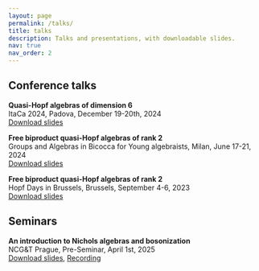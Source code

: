 ```yaml
---
layout: page
permalink: /talks/
title: talks
description: Talks and presentations, with downloadable slides.
nav: true
nav_order: 2
---
```


<h2>Conference talks</h2>

**Quasi-Hopf algebras of dimension 6** \
ItaCa 2024, Padova, December 19-20th, 2024 \
[Download slides](https://github.com/matteo-misurati/matteo-misurati.github.io/blob/main/assets/pdf/slides_itaca24.pdf?raw=true)

**Free biproduct quasi-Hopf algebras of rank 2** \
Groups and Algebras in Bicocca for Young algebraists, Milan, June 17-21, 2024 \
[Download slides](https://github.com/matteo-misurati/matteo-misurati.github.io/blob/main/assets/pdf/slides_gaby24.pdf?raw=true)

**Free biproduct quasi-Hopf algebras of rank 2** \
Hopf Days in Brussels, Brussels, September 4-6, 2023 \
[Download slides](https://github.com/matteo-misurati/matteo-misurati.github.io/blob/main/assets/pdf/slides__hopf_days_in_brussels23.pdf?raw=true)



<h2>Seminars</h2>

**An introduction to Nichols algebras and bosonization** \
NCG&T Prague, Pre-Seminar, April 1st, 2025 \
[Download slides](https://github.com/matteo-misurati/matteo-misurati.github.io/blob/main/assets/pdf/slides__nichols25.pdf?raw=true), [Recording](https://youtu.be/GAmlEjQeE0M?si=36fcfmuIKKEMGePn)
